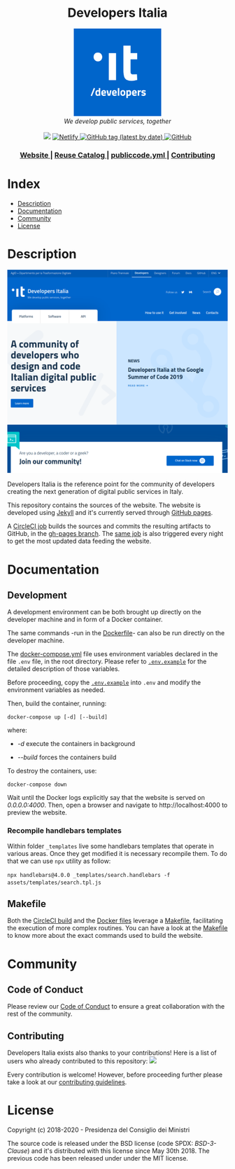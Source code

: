 <h1 align="center">Developers Italia</h1>

<div align="center">
<img src=".github/logo.png" width="200">
</div>
<div align="center">
<i> We develop public services, together </i>
</div>

<br />

 <!-- Badges -->
<div align="center">
    <!-- CircleCI-->
	<a href="https://circleci.com/gh/italia/developers.italia.it"><img src="https://circleci.com/gh/italia/developers.italia.it.svg?style=shield"></a>
    <a href="https://app.netlify.com/sites/developers-italia/deploys">
    <img alt="Netlify" src="https://img.shields.io/netlify/92a97b26-4e6c-4408-9270-9603f951eccf">
    </a>
    <a href="https://github.com/italia/developers.italia.it/releases">
      <img alt="GitHub tag (latest by date)" src="https://img.shields.io/github/v/tag/italia/developers.italia.it">
    </a>
	<a href="LICENSE.md">
      <img alt="GitHub" src="https://img.shields.io/github/license/italia/developers.italia.it">
    </a>
</div>

<div align="center">
  <h3>
    <a href="https://developers.italia.it">
      Website
    </a>
    <span> | </span>
    <a href="https://developers.italia.it/en/software">
      Reuse Catalog
    </a>
    <span> | </span> 
    <a href="https://github.com/italia/publiccode.yml">
      publiccode.yml
    </a>
    <span> | </span>  
    <a href="CONTRIBUTING.md">
      Contributing
    </a>
  </h3>
</div>


# Index

- [Description](#description)
- [Documentation](#documentation)
- [Community](#community)
- [License](#license)


# Description

<div align="center">
	<img alt="Developers Italia Homepage" src=".github/screenshot.png" />
</div>

Developers Italia is the reference point for the community of developers
creating the next generation of digital public services in Italy.

This repository contains the sources of the website. 
The website is developed using [Jekyll](https://jekyllrb.com/) and it's
currently served through [GitHub pages](https://pages.github.com/).

A [CircleCI job](.circleci/config.yml) builds the sources and commits the
resulting artifacts to GitHub, in the [gh-pages
branch](https://github.com/italia/developers.italia.it/tree/gh-pages). The
[same job](.circleci/config.yml) is also triggered every night to get the most
updated data feeding the website.

# Documentation
## Development 

A development environment can be both brought up directly on the developer
machine and in form of a Docker container.

The same commands -run in the [Dockerfile](Dockerfile)- can also be run
directly on the developer machine.

The [docker-compose.yml](docker-compose.yml) file uses environment variables
declared in the file `.env` file, in the root directory.
Please refer to [`.env.example`](.env.example) for the detailed description of
those variables.

Before proceeding, copy the [`.env.example`](.env.example) into `.env` and
modify the environment variables as needed.

Then, build the container, running:

```shell
docker-compose up [-d] [--build]
```

where:

* *-d* execute the containers in background

* *--build* forces the containers build

To destroy the containers, use:

```shell
docker-compose down
```

Wait until the Docker logs explicitly say that the website is served on
*0.0.0.0:4000*. Then, open a browser and navigate to http://localhost:4000 to
preview the website.

### Recompile handlebars templates
Within folder `_templates` live some handlebars templates that operate in
various areas.  Once they get modified it is necessary recompile them. To do
that we can use `npx` utility as follow:

`npx handlebars@4.0.0 _templates/search.handlebars -f
assets/templates/search.tpl.js`


## Makefile

Both the [CircleCI build](.circleci/config.yml) and the [Docker
files](docker-compose.yml) leverage a [Makefile](Makefile), facilitating the
execution of more complex routines.
You can have a look at the [Makefile](Makefile) to know more about the exact
commands used to build the website.

# Community

## Code of Conduct
Please review our [Code of Conduct](CODE_OF_CONDUCT.md) to ensure a great
collaboration with the rest of the community. 

## Contributing
Developers Italia exists also thanks to your contributions!
Here is a list of users who already contributed to this repository:
<a href="https://github.com/italia/developers.italia.it/graphs/contributors">
  <img
  src="https://contributors-img.web.app/image?repo=italia/developers.italia.it"
  />
</a>

Every contribution is welcome! However, before proceeding further please take
a look at our [contributing guidelines](CONTRIBUTING.md). 

# License
Copyright (c) 2018-2020 - Presidenza del Consiglio dei Ministri

The source code is released under the BSD license (code SPDX: *BSD-3-Clause*)
and it's distributed with this license since May 30th 2018. The previous code
has been released under under the MIT license.
